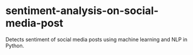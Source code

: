 # sentiment-analysis-on-social-media-post
Detects sentiment of social media posts using machine learning and NLP in Python.
